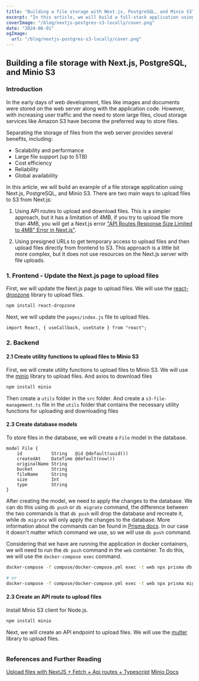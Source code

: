 ```yaml
---
title: "Building a file storage with Next.js, PostgreSQL, and Minio S3"
excerpt: "In this article, we will build a full-stack application using Next.js, PostgreSQL, and Minio S3."
coverImage: "/blog/nextjs-postgres-s3-locally/cover.png"
date: "2024-06-01"
ogImage:
  url: "/blog/nextjs-postgres-s3-locally/cover.png"
---
```


## Building a file storage with Next.js, PostgreSQL, and Minio S3

### Introduction

In the early days of web development, files like images and documents were stored on the web server along with the application code. However, with increasing user traffic and the need to store large files, cloud storage services like Amazon S3 have become the preferred way to store files.

Separating the storage of files from the web server provides several benefits, including:

- Scalability and performance
- Large file support (up to 5TB)
- Cost efficiency
- Reliability
- Global availability

In this article, we will build an example of a file storage application using Next.js, PostgreSQL, and Minio S3. There are two main ways to upload files to S3 from Next.js:

1. Using API routes to upload and download files. 
This is a simpler approach, but it has a limitation of 4MB, if you try to upload file more than 4MB, you will get a Next.js error ["API Routes Response Size Limited to 4MB" Error in Next.js"](https://nextjs.org/docs/messages/api-routes-response-size-limit).

2. Using presigned URLs to get temporary access to upload files and then upload files directly from frontend to S3. 
This approach is a little bit more complex, but it does not use resources on the Next.js server with file uploads.


### 


### 1. Frontend - Update the Next.js page to upload files

First, we will update the Next.js page to upload files. We will use the [react-dropzone](https://react-dropzone.js.org/) library to upload files.

```bash
npm install react-dropzone
```

Next, we will update the `pages/index.js` file to upload files.

```tsx
import React, { useCallback, useState } from "react";
```

### 2. Backend

#### 2.1 Create utility functions to upload files to Minio S3

First, we will create utility functions to upload files to Minio S3. We will use the [minio](https://www.npmjs.com/package/minio) library to upload files. And axios to download files

```bash
npm install minio
```

Then create a `utils` folder in the `src` folder. And create a `s3-file-management.ts` file in the `utils` folder that contains the necessary utility functions for uploading and downloading files

#### 2.3 Create database models

To store files in the database, we will create a `File` model in the database.

```prisma
model File {
    id           String   @id @default(uuid())
    createdAt    DateTime @default(now())
    originalName String
    bucket       String
    fileName     String
    size         Int
    type         String
}
```

After creating the model, we need to apply the changes to the database. We can do this using `db push` or `db migrate` command, the difference between the two commands is that `db push` will drop the database and recreate it, while `db migrate` will only apply the changes to the database. More information about the commands can be found in [Prisma docs](https://www.prisma.io/docs/orm/prisma-migrate/workflows/prototyping-your-schema#choosing-db-push-or-prisma-migrate). In our case it doesn't matter which command we use, so we will use `db push` command.

Considering that we have are running the application in docker containers, we will need to run the `db push` command in the `web` container. To do this, we will use the `docker-compose exec` command.

```bash
docker-compose -f compose/docker-compose.yml exec -t web npx prisma db push

# or
docker-compose -f compose/docker-compose.yml exec -t web npx prisma migrate dev --name init
```

#### 2.3 Create an API route to upload files

Install Minio S3 client for Node.js.

```bash
npm install minio
```

Next, we will create an API endpoint to upload files. We will use the [multer](https://www.npmjs.com/package/multer) library to upload files.

```

```

### References and Further Reading

[Upload files with NextJS + Fetch + Api routes + Typescript](https://devpress.csdn.net/react/62eb6bd020df032da732b2ea.html)
[Minio Docs](https://docs.min.io/docs/javascript-client-api-reference.html)
